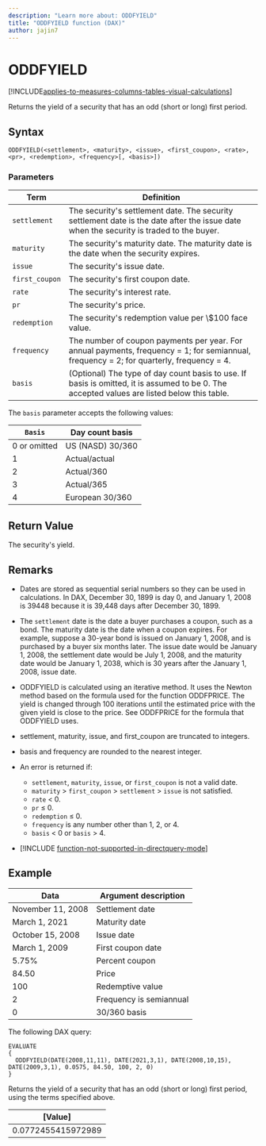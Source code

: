 ```yaml
---
description: "Learn more about: ODDFYIELD"
title: "ODDFYIELD function (DAX)"
author: jajin7
---
```


# ODDFYIELD

[!INCLUDE[applies-to-measures-columns-tables-visual-calculations](includes/applies-to-measures-columns-tables-visual-calculations.md)]

Returns the yield of a security that has an odd (short or long) first period.

## Syntax

```dax
ODDFYIELD(<settlement>, <maturity>, <issue>, <first_coupon>, <rate>, <pr>, <redemption>, <frequency>[, <basis>])
```

### Parameters

|Term|Definition|  
|--------|--------------|  
|`settlement`|The security's settlement date. The security settlement date is the date after the issue date when the security is traded to the buyer.|
|`maturity`|The security's maturity date. The maturity date is the date when the security expires.|
|`issue`|The security's issue date.|
|`first_coupon`|The security's first coupon date.|
|`rate`|The security's interest rate.|
|`pr`|The security's price.|
|`redemption`|The security's redemption value per \\$100 face value.|
|`frequency`|The number of coupon payments per year. For annual payments, frequency = 1; for semiannual, frequency = 2; for quarterly, frequency = 4.|
|`basis`|(Optional) The type of day count basis to use. If basis is omitted, it is assumed to be 0. The accepted values are listed below this table.|

The `basis` parameter accepts the following values:

| `Basis`    | **Day count basis** |
| ------------ | ------------------- |
| 0 or omitted | US (NASD) 30/360    |
| 1            | Actual/actual       |
| 2            | Actual/360          |
| 3            | Actual/365          |
| 4            | European 30/360     |

## Return Value

The security's yield.

## Remarks

- Dates are stored as sequential serial numbers so they can be used in calculations. In DAX, December 30, 1899 is day 0, and January 1, 2008 is 39448 because it is 39,448 days after December 30, 1899.

- The `settlement` date is the date a buyer purchases a coupon, such as a bond. The maturity date is the date when a coupon expires. For example, suppose a 30-year bond is issued on January 1, 2008, and is purchased by a buyer six months later. The issue date would be January 1, 2008, the settlement date would be July 1, 2008, and the maturity date would be January 1, 2038, which is 30 years after the January 1, 2008, issue date.

- ODDFYIELD is calculated using an iterative method. It uses the Newton method based on the formula used for the function ODDFPRICE. The yield is changed through 100 iterations until the estimated price with the given yield is close to the price. See ODDFPRICE for the formula that ODDFYIELD uses.

- settlement, maturity, issue, and first_coupon are truncated to integers.

- basis and frequency are rounded to the nearest integer.

- An error is returned if:
  - `settlement`, `maturity`, `issue`, or `first_coupon` is not a valid date.
  - `maturity` > `first_coupon` > `settlement` > `issue` is not satisfied.
  - `rate` < 0.
  - `pr` ≤ 0.
  - `redemption` ≤ 0.
  - `frequency` is any number other than 1, 2, or 4.
  - `basis` < 0 or `basis` > 4.

- [!INCLUDE [function-not-supported-in-directquery-mode](includes/function-not-supported-in-directquery-mode.md)]

## Example

| **Data**          | **Argument description** |
| ----------------- | ------------------------ |
| November 11, 2008 | Settlement date          |
| March 1, 2021     | Maturity date            |
| October 15, 2008  | Issue date               |
| March 1, 2009     | First coupon date        |
| 5.75%             | Percent coupon           |
| 84.50             | Price                    |
| 100               | Redemptive value         |
| 2                 | Frequency is semiannual  |
| 0                 | 30/360 basis             |

The following DAX query:

```dax
EVALUATE
{
  ODDFYIELD(DATE(2008,11,11), DATE(2021,3,1), DATE(2008,10,15), DATE(2009,3,1), 0.0575, 84.50, 100, 2, 0)
}
```

Returns the yield of a security that has an odd (short or long) first period, using the terms specified above.

| **[Value]**      |
| ------------------ |
| 0.0772455415972989 |
